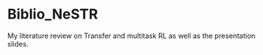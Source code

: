 # Biblio_NeSTR

My literature review on Transfer and multitask RL as well as the presentation slides.

